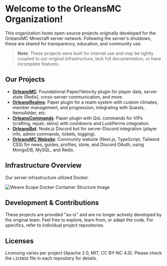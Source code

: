 # Welcome to the OrleansMC Organization!

This organization hosts open-source projects originally developed for the OrleansMC Minecraft server network. Following the server's shutdown, these are shared for transparency, education, and community use.

> **Note:** These projects were built for internal use and may be tightly coupled to our original infrastructure, lack full documentation, or have incomplete features.

## Our Projects

*   **[OrleansMC](https://github.com/OrleansMC/OrleansMC)**: Foundational Paper/Velocity plugin for player data, server state (Redis), cross-server communication, and more.
*   **[OrleansRealms](https://github.com/OrleansMC/OrleansRealms)**: Paper plugin for a realm system with custom climates, member management, and progression, integrating with Quests, ItemsAdder, etc.
*   **[OrleansCommands](https://github.com/OrleansMC/OrleansCommands)**: Paper plugin with QoL commands for VIPs (crafting, repair, skins) with cooldowns and LuckPerms integration.
*   **[OrleansBot](https://github.com/OrleansMC/OrleansBot)**: Node.js Discord bot for server-Discord integration (player info, admin commands, tickets, logging).
*   **[OrleansMC Website](https://github.com/OrleansMC/OrleansWebsite)**: Community website (Next.js, TypeScript, Tailwind CSS) for news, guides, profiles, store, and Discord OAuth, using MongoDB, MySQL, and Redis.

## Infrastructure Overview

Our server infrastructure utilized Docker.

![Weave Scope Docker Container Structure Image](https://i.imgur.com/ylhK4aw.png)

## Development & Contributions

These projects are provided "as-is" and are no longer actively developed by the original team. Feel free to explore, learn from, or adapt the code. For specifics, refer to individual project repositories.

## Licenses

Licensing varies per project (Apache 2.0, MIT, CC BY-NC 4.0). Please check the `LICENSE` file in each repository for details.
